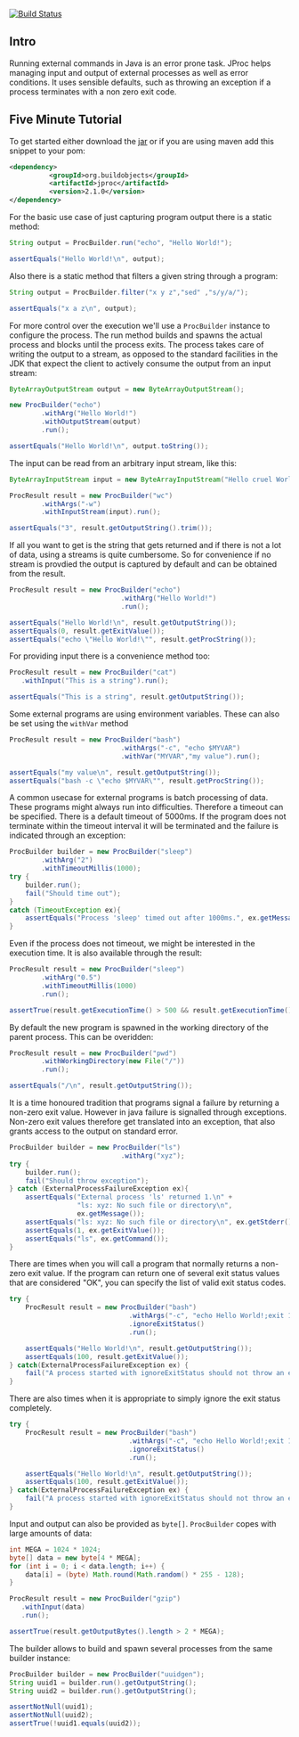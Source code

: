 [![Build Status](https://travis-ci.org/fleipold/jproc.svg?branch=master)](https://travis-ci.org/fleipold/jproc)


Intro
-----

Running external commands in Java is an error prone task.
JProc helps managing input and output of external processes as
well as error conditions. It uses sensible defaults, such as throwing an
exception if a process terminates with a non zero exit code.

Five Minute Tutorial
--------------------

To get started  either download the [jar](https://oss.sonatype.org/content/repositories/releases/org/buildobjects/jproc/2/jproc-2.jar) or
if you are using maven add this snippet to your pom:

~~~ .xml
<dependency>
          <groupId>org.buildobjects</groupId>
          <artifactId>jproc</artifactId>
          <version>2.1.0</version>
</dependency>
~~~

For the basic use case of just capturing program output there is a static method:

~~~ .java
String output = ProcBuilder.run("echo", "Hello World!");

assertEquals("Hello World!\n", output);
~~~

Also there is a static method that filters a given string through
a program:

~~~ .java
String output = ProcBuilder.filter("x y z","sed" ,"s/y/a/");

assertEquals("x a z\n", output);
~~~

For more control over the execution we'll use a `ProcBuilder` instance to configure
the process.
The run method builds and spawns the actual process and blocks until the process exits.
The process takes care of writing the output to a stream, as opposed to the standard
facilities in the JDK that expect the client to actively consume the
output from an input stream:

~~~ .java
ByteArrayOutputStream output = new ByteArrayOutputStream();

new ProcBuilder("echo")
        .withArg("Hello World!")
        .withOutputStream(output)
        .run();

assertEquals("Hello World!\n", output.toString());
~~~

The input can be read from an arbitrary input stream, like this:

~~~ .java
ByteArrayInputStream input = new ByteArrayInputStream("Hello cruel World".getBytes());

ProcResult result = new ProcBuilder("wc")
        .withArgs("-w")
        .withInputStream(input).run();

assertEquals("3", result.getOutputString().trim());
~~~

If all you want to get is the string that gets returned and if there
is not a lot of data, using a streams is quite cumbersome. So for convenience
if no stream is provdied the output is captured by default and can be
obtained from the result.

~~~ .java
ProcResult result = new ProcBuilder("echo")
                            .withArg("Hello World!")
                            .run();

assertEquals("Hello World!\n", result.getOutputString());
assertEquals(0, result.getExitValue());
assertEquals("echo \"Hello World!\"", result.getProcString());
~~~

For providing input there is a convenience method too:

~~~ .java
ProcResult result = new ProcBuilder("cat")
   .withInput("This is a string").run();

assertEquals("This is a string", result.getOutputString());
~~~

Some external programs are using environment variables. These can also
be set using the `withVar` method

~~~ .java
ProcResult result = new ProcBuilder("bash")
                            .withArgs("-c", "echo $MYVAR")
                            .withVar("MYVAR","my value").run();

assertEquals("my value\n", result.getOutputString());
assertEquals("bash -c \"echo $MYVAR\"", result.getProcString());
~~~

A common usecase for external programs is batch processing of data.
These programs might always run into difficulties. Therefore a timeout can be
specified. There is a default timeout of 5000ms. If the program does not terminate within the timeout
interval it will be terminated and the failure is indicated through
an exception:

~~~ .java
ProcBuilder builder = new ProcBuilder("sleep")
        .withArg("2")
        .withTimeoutMillis(1000);
try {
    builder.run();
    fail("Should time out");
}
catch (TimeoutException ex){
    assertEquals("Process 'sleep' timed out after 1000ms.", ex.getMessage());
}
~~~

Even if the process does not timeout, we might be interested in the
execution time. It is also available through the result:

~~~ .java
ProcResult result = new ProcBuilder("sleep")
        .withArg("0.5")
        .withTimeoutMillis(1000)
        .run();

assertTrue(result.getExecutionTime() > 500 && result.getExecutionTime() < 1000);
~~~

By default the new program is spawned in the working directory of
the parent process. This can be overidden:

~~~ .java
ProcResult result = new ProcBuilder("pwd")
        .withWorkingDirectory(new File("/"))
        .run();

assertEquals("/\n", result.getOutputString());
~~~

It is a time honoured tradition that programs signal a failure
by returning a non-zero exit value. However in java failure is
signalled through exceptions. Non-zero exit values therefore
get translated into an exception, that also grants access to
the output on standard error.

~~~ .java
ProcBuilder builder = new ProcBuilder("ls")
                            .withArg("xyz");
try {
    builder.run();
    fail("Should throw exception");
} catch (ExternalProcessFailureException ex){
    assertEquals("External process 'ls' returned 1.\n" +
                 "ls: xyz: No such file or directory\n",
                 ex.getMessage());
    assertEquals("ls: xyz: No such file or directory\n", ex.getStderr());
    assertEquals(1, ex.getExitValue());
    assertEquals("ls", ex.getCommand());
}
~~~

There are times when you will call a program that normally returns
a non-zero exit value.  If the program can return one of several
exit status values that are considered "OK", you can specify the list
of valid exit status codes.

~~~ .java
try {
    ProcResult result = new ProcBuilder("bash")
                              .withArgs("-c", "echo Hello World!;exit 100")
                              .ignoreExitStatus()
                              .run();

    assertEquals("Hello World!\n", result.getOutputString());
    assertEquals(100, result.getExitValue());
} catch(ExternalProcessFailureException ex) {
    fail("A process started with ignoreExitStatus should not throw an exception");
}
~~~

There are also times when it is appropriate to simply ignore the
exit status completely.

~~~ .java
try {
	ProcResult result = new ProcBuilder("bash")
							  .withArgs("-c", "echo Hello World!;exit 100")
							  .ignoreExitStatus()
							  .run();

	assertEquals("Hello World!\n", result.getOutputString());
    assertEquals(100, result.getExitValue());
} catch(ExternalProcessFailureException ex) {
	fail("A process started with ignoreExitStatus should not throw an exception");
}
~~~

Input and output can also be provided as `byte[]`.
`ProcBuilder` copes with large amounts of
data:

~~~ .java
int MEGA = 1024 * 1024;
byte[] data = new byte[4 * MEGA];
for (int i = 0; i < data.length; i++) {
    data[i] = (byte) Math.round(Math.random() * 255 - 128);
}

ProcResult result = new ProcBuilder("gzip")
   .withInput(data)
   .run();

assertTrue(result.getOutputBytes().length > 2 * MEGA);
~~~

The builder allows to build and spawn several processes from
the same builder instance:

~~~ .java
ProcBuilder builder = new ProcBuilder("uuidgen");
String uuid1 = builder.run().getOutputString();
String uuid2 = builder.run().getOutputString();

assertNotNull(uuid1);
assertNotNull(uuid2);
assertTrue(!uuid1.equals(uuid2));
~~~

